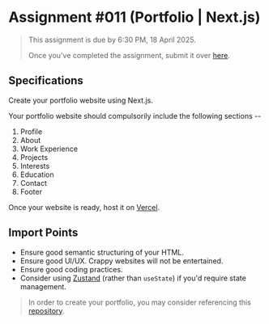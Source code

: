# Assignment #011 (Portfolio | Next.js)

> This assignment is due by 6:30 PM, 18 April 2025.
>
> Once you've completed the assignment, submit it over [here](https://forms.gle/5JS6rvc8w8fkwtzf9).

## Specifications

Create your portfolio website using Next.js.

Your portfolio website should compulsorily include the following sections --

1. Profile
2. About
3. Work Experience
4. Projects
5. Interests
6. Education
7. Contact
8. Footer

Once your website is ready, host it on [Vercel](https://vercel.com).

## Import Points

- Ensure good semantic structuring of your HTML.
- Ensure good UI/UX. Crappy websites will not be entertained.
- Ensure good coding practices.
- Consider using [Zustand](https://zustand-demo.pmnd.rs) (rather than `useState`) if you'd require state management.

> In order to create your portfolio, you may consider referencing this [repository](https://github.com/emmabostian/developer-portfolios).
